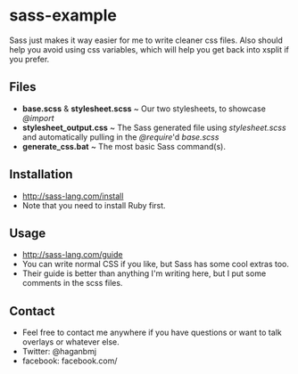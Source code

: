 # sass-example

Sass just makes it way easier for me to write cleaner css files. 
Also should help you avoid using css variables, which will help you get back into xsplit if you prefer.

## Files
- **base.scss** & **stylesheet.scss** ~ Our two stylesheets, to showcase *@import*
- **stylesheet_output.css** ~ The Sass generated file using *stylesheet.scss* and automatically pulling in the *@require*'d *base.scss*
- **generate_css.bat** ~ The most basic Sass command(s).

## Installation
- http://sass-lang.com/install
- Note that you need to install Ruby first.

## Usage
- http://sass-lang.com/guide
- You can write normal CSS if you like, but Sass has some cool extras too.
- Their guide is better than anything I'm writing here, but I put some comments in the scss files.

## Contact
- Feel free to contact me anywhere if you have questions or want to talk overlays or whatever else.
- Twitter: @haganbmj
- facebook: facebook.com/